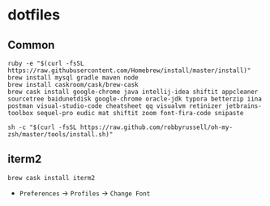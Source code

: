 # dotfiles


## Common

```
ruby -e "$(curl -fsSL https://raw.githubusercontent.com/Homebrew/install/master/install)"
brew install mysql gradle maven node
brew install caskroom/cask/brew-cask
brew cask install google-chrome java intellij-idea shiftit appcleaner sourcetree baidunetdisk google-chrome oracle-jdk typora betterzip iina postman visual-studio-code cheatsheet qq visualvm retinizer jetbrains-toolbox sequel-pro eudic mat shiftit zoom font-fira-code snipaste

sh -c "$(curl -fsSL https://raw.github.com/robbyrussell/oh-my-zsh/master/tools/install.sh)"
```


## iterm2

```
brew cask install iterm2
```
- `Preferences` -> `Profiles` -> `Change Font`
